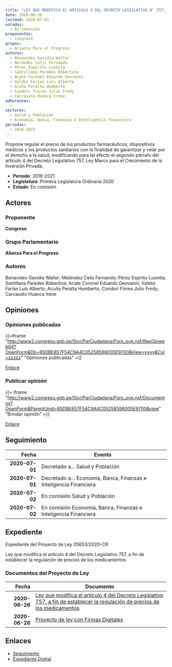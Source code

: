 ```yaml
---
title: "LEY QUE MODIFICA EL ARTÍCULO 4 DEL DECRETO LEGISLATIVO N' 757, A FIN DE ESTABLECER LA REGULACIÓN DE PRECIOS DE LOS MEDICAMENTOS"
date: 2020-06-26
lastmod: 2020-07-02
estados: 
  - En comisión
proponentes: 
  - Congreso
grupos: 
  - Alianza Para el Progreso
autores: 
  - Benavides Gavidia Walter
  - Meléndez Celis Fernando
  - Pérez Espíritu Lusmila
  - Santillana Paredes Robertina
  - Acate Coronel Eduardo Geovanni
  - Valdez Farías Luis Alberto
  - Acuña Peralta Humberto
  - Condori Flores Julio Fredy
  - Carcausto Huanca Irene
adherentes: 
  - 
sectores: 
  - Salud y Población
  - Economía, Banca, Finanzas e Inteligencia Financiera
periodos: 
  - 2016-2021
---
```


Propone regular el precio de los productos farmacéuticos, dispositivos médicos y los productos sanitarios con la finalidad de garantizar y velar por el derecho a la salud, modificando para tal efecto el segundo párrafo del artículo 4 del Decreto Legislativo 757, Ley Marco para el Crecimiento de la Inversión Privada.

- **Periodo**: 2016-2021
- **Legislatura**: Primera Legislatura Ordinaria 2020
- **Estado**: En comisión

## Actores

### Proponente

**Congreso**

### Grupo Parlamentario

**Alianza Para el Progreso**

### Autores

Benavides Gavidia Walter; Meléndez Celis Fernando; Pérez Espíritu Lusmila; Santillana Paredes Robertina; Acate Coronel Eduardo Geovanni; Valdez Farías Luis Alberto; Acuña Peralta Humberto; Condori Flores Julio Fredy; Carcausto Huanca Irene


## Opiniones

### Opiniones publicadas

{{<iframe "http://www2.congreso.gob.pe/Sicr/ParCiudadana/Foro_pvp.nsf/RepOpiweb04?OpenForm&Db=85DBE857F54C9A4C05258598005E9700&View=yyyy&Col=zzzzz" "Opiniones publicadas" >}}

[Enlace](http://www2.congreso.gob.pe/Sicr/ParCiudadana/Foro_pvp.nsf/RepOpiweb04?OpenForm&Db=85DBE857F54C9A4C05258598005E9700&View=yyyy&Col=zzzzz)
### Publicar opinión

{{< iframe "http://www2.congreso.gob.pe/Sicr/ParCiudadana/Foro_pvp.nsf/Documentos?OpenForm&ParentUnid=85DBE857F54C9A4C05258598005E9700&view" "Brindar opinión" >}}

[Enlace](http://www2.congreso.gob.pe/Sicr/ParCiudadana/Foro_pvp.nsf/Documentos?OpenForm&ParentUnid=85DBE857F54C9A4C05258598005E9700&view)

## Seguimiento

| Fecha | Evento |
|------:|--------|
| **2020-07-01** | Decretado a... Salud y Población|
| **2020-07-01** | Decretado a... Economía, Banca, Finanzas e Inteligencia Financiera|
| **2020-07-02** | En comisión Salud y Población|
| **2020-07-02** | En comisión Economía, Banca, Finanzas e Inteligencia Financiera|


## Expediente

Expediente del Proyecto de Ley 05653/2020-CR

Ley que modifica el artículo 4 del Decreto Legislativo 757, a fin de establecer la regulación de precios de los medicamentos


### Documentos del Proyecto de Ley

| Fecha | Documento |
|------:|--------|
| **2020-06-26** | [Ley que modifica el artículo 4 del Decreto Legislativo 757, a fin de establecer la regulación de precios de los medicamentos](http://www.leyes.congreso.gob.pe/Documentos/2016_2021/Proyectos_de_Ley_y_de_Resoluciones_Legislativas/PL05653-20200626.pdf) |
| **2020-06-26** | [Proyecto de ley con Firmas Digitales](http://www.leyes.congreso.gob.pe/Documentos/2016_2021/Proyectos_de_Ley_y_de_Resoluciones_Legislativas/Proyectos_Firmas_digitales/PL05653.pdf) |

## Enlaces 

- [Seguimiento](http://www2.congreso.gob.pe/Sicr/TraDocEstProc/CLProLey2016.nsf/f7fff46988ca05b1052578e100829cc7/0b7b2d620696b227052585980009608f?OpenDocument)
- [Expediente Digital](http://www2.congreso.gob.pe/Sicr/TraDocEstProc/CLProLey2016.nsf/f7fff46988ca05b1052578e100829cc7/0b7b2d620696b227052585980009608f?OpenDocument&Click=05257FB7005EB655.eb71d0cf91d8294e05256cdf006b5706/$Body/0.1C6C)
